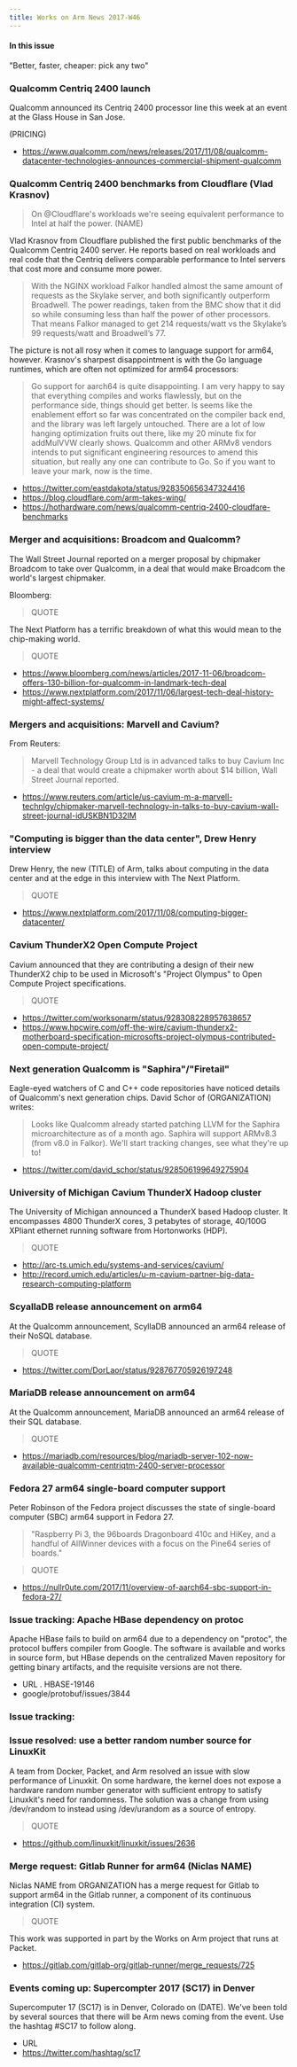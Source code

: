```yaml
---
title: Works on Arm News 2017-W46
---
```


#### In this issue

"Better, faster, cheaper: pick any two"

### Qualcomm Centriq 2400 launch

Qualcomm announced its Centriq 2400 processor line this week
at an event at the Glass House in San Jose.

(PRICING)

* https://www.qualcomm.com/news/releases/2017/11/08/qualcomm-datacenter-technologies-announces-commercial-shipment-qualcomm

### Qualcomm Centriq 2400 benchmarks from Cloudflare (Vlad Krasnov)

> On @Cloudflare's workloads we're seeing equivalent performance
to Intel at half the power. (NAME)

Vlad Krasnov from Cloudflare published the first public
benchmarks of the Qualcomm Centriq 2400 server. He reports
based on real workloads and real code that the Centriq 
delivers comparable performance to Intel servers that cost
more and consume more power. 

> With the NGINX workload Falkor handled almost the same amount of requests as the Skylake server, and both significantly outperform Broadwell. The power readings, taken from the BMC show that it did so while consuming less than half the power of other processors. That means Falkor managed to get 214 requests/watt vs the Skylake’s 99 requests/watt and Broadwell’s 77.

The picture is not all rosy when it comes to language support
for arm64, however. Krasnov's sharpest disappointment is
with the Go language runtimes, which are often not optimized
for arm64 processors:

> Go support for aarch64 is quite disappointing. I am very happy to say that everything compiles and works flawlessly, but on the performance side, things should get better. Is seems like the enablement effort so far was concentrated on the compiler back end, and the library was left largely untouched. There are a lot of low hanging optimization fruits out there, like my 20 minute fix for addMulVVW clearly shows. Qualcomm and other ARMv8 vendors intends to put significant engineering resources to amend this situation, but really any one can contribute to Go. So if you want to leave your mark, now is the time.

* https://twitter.com/eastdakota/status/928350656347324416
* https://blog.cloudflare.com/arm-takes-wing/
* https://hothardware.com/news/qualcomm-centriq-2400-cloudfare-benchmarks

### Merger and acquisitions: Broadcom and Qualcomm? 

The Wall Street Journal reported on a merger proposal by
chipmaker Broadcom to take over Qualcomm, in a deal that
would make Broadcom the world's largest chipmaker.

Bloomberg:

> QUOTE

The Next Platform has a terrific breakdown of what this
would mean to the chip-making world.

> QUOTE

* https://www.bloomberg.com/news/articles/2017-11-06/broadcom-offers-130-billion-for-qualcomm-in-landmark-tech-deal
* https://www.nextplatform.com/2017/11/06/largest-tech-deal-history-might-affect-systems/

### Mergers and acquisitions: Marvell and Cavium?

From Reuters:

> Marvell Technology Group Ltd is in advanced talks to buy Cavium
Inc - a deal that would create a chipmaker worth about $14 billion,
Wall Street Journal reported.

* https://www.reuters.com/article/us-cavium-m-a-marvell-technlgy/chipmaker-marvell-technology-in-talks-to-buy-cavium-wall-street-journal-idUSKBN1D32IM

### "Computing is bigger than the data center", Drew Henry interview

Drew Henry, the new (TITLE) of Arm, talks about computing in the
data center and at the edge in this interview with The Next Platform.

> QUOTE

* https://www.nextplatform.com/2017/11/08/computing-bigger-datacenter/

### Cavium ThunderX2 Open Compute Project

Cavium announced that they are contributing a design of their
new ThunderX2 chip to be used in Microsoft's "Project Olympus"
to Open Compute Project specifications.

> QUOTE

* https://twitter.com/worksonarm/status/928308228957638657
* https://www.hpcwire.com/off-the-wire/cavium-thunderx2-motherboard-specification-microsofts-project-olympus-contributed-open-compute-project/

### Next generation Qualcomm is "Saphira"/"Firetail"

Eagle-eyed watchers of C and C++ code repositories have
noticed details of Qualcomm's next generation chips. David
Schor of (ORGANIZATION) writes:

> Looks like Qualcomm already started patching LLVM for the Saphira microarchitecture as of a month ago. Saphira will support ARMv8.3 (from v8.0 in Falkor). We'll start tracking changes, see what they're up to!

* https://twitter.com/david_schor/status/928506199649275904

### University of Michigan Cavium ThunderX Hadoop cluster

The University of Michigan announced a ThunderX based Hadoop
cluster. It encompasses 4800 ThunderX cores, 3 petabytes of
storage, 40/100G XPliant ethernet running software from Hortonworks (HDP).

> QUOTE

* http://arc-ts.umich.edu/systems-and-services/cavium/
* http://record.umich.edu/articles/u-m-cavium-partner-big-data-research-computing-platform

### ScyallaDB release announcement on arm64

At the Qualcomm announcement, ScyllaDB announced an arm64
release of their NoSQL database.

> QUOTE

* https://twitter.com/DorLaor/status/928767705926197248

### MariaDB release announcement on arm64

At the Qualcomm announcement, MariaDB announced an arm64
release of their SQL database.

> QUOTE

* https://mariadb.com/resources/blog/mariadb-server-102-now-available-qualcomm-centriqtm-2400-server-processor

### Fedora 27 arm64 single-board computer support 

Peter Robinson of the Fedora project discusses the
state of single-board computer (SBC) arm64 support in
Fedora 27.

> "Raspberry Pi 3, the 96boards Dragonboard 410c and HiKey, and a handful of AllWinner devices with a focus on the Pine64 series of boards."

> QUOTE

* https://nullr0ute.com/2017/11/overview-of-aarch64-sbc-support-in-fedora-27/

### Issue tracking: Apache HBase dependency on protoc 

Apache HBase fails to build on arm64 due to a dependency on
"protoc", the protocol buffers compiler from Google. The software
is available and works in source form, but HBase depends on the
centralized Maven repository for getting binary artifacts, and
the requisite versions are not there.

* URL . HBASE-19146
* google/protobuf/issues/3844

### Issue tracking:  

### Issue resolved: use a better random number source for LinuxKit

A team from Docker, Packet, and Arm resolved an issue with
slow performance of Linuxkit. On some hardware, the kernel 
does not expose a hardware random number generator with sufficient
entropy to satisfy Linuxkit's need for randomness. The solution
was a change from using /dev/random to instead using /dev/urandom
as a source of entropy.

> QUOTE

* https://github.com/linuxkit/linuxkit/issues/2636

### Merge request: Gitlab Runner for arm64 (Niclas NAME)

Niclas NAME from ORGANIZATION has a merge request for Gitlab
to support arm64 in the Gitlab runner, a component of its
continuous integration (CI) system. 

> QUOTE

This work was supported in part by the Works on Arm project
that runs at Packet.

* https://gitlab.com/gitlab-org/gitlab-runner/merge_requests/725

### Events coming up: Supercompter 2017 (SC17) in Denver

Supercomputer 17 (SC17) is in Denver, Colorado on (DATE).
We've been told by several sources that there will be Arm news coming from 
the event. Use the hashtag #SC17 to follow along.

* URL
* https://twitter.com/hashtag/sc17

